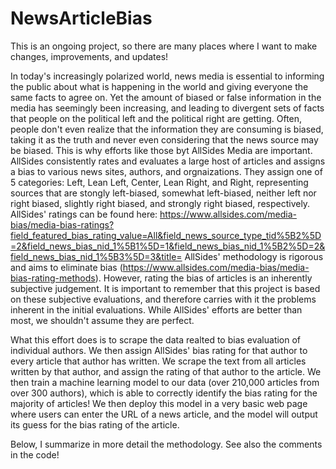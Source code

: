 # NewsArticleBias

This is an ongoing project, so there are many places where I want to make changes, improvements, and updates!

In today's increasingly polarized world, news media is essential to informing the public about what is happening in the world and giving everyone the same facts to agree on. Yet the amount of biased or false information in the media has seemingly been increasing, and leading to divergent sets of facts that people on the political left and the political right are getting. Often, people don't even realize that the information they are consuming is biased, taking it as the truth and never even considering that the news source may be biased.
This is why efforts like those byt AllSides Media are important. AllSides consistently rates and evaluates a large host of articles and assigns a bias to various news sites, authors, and orgnaizations. They assign one of 5 categories: Left, Lean Left, Center, Lean Right, and Right, representing sources that are stongly left-biased, somewhat left-biased, neither left nor right biased, slightly right biased, and strongly right biased, respectively. AllSides' ratings can be found here: https://www.allsides.com/media-bias/media-bias-ratings?field_featured_bias_rating_value=All&field_news_source_type_tid%5B2%5D=2&field_news_bias_nid_1%5B1%5D=1&field_news_bias_nid_1%5B2%5D=2&field_news_bias_nid_1%5B3%5D=3&title=
AllSides' methodology is rigorous and aims to eliminate bias (https://www.allsides.com/media-bias/media-bias-rating-methods). However, rating the bias of articles is an inherently subjective judgement. It is important to remember that this project is based on these subjective evaluations, and therefore carries with it the problems inherent in the initial evaluations. While AllSides' efforts are better than most, we shouldn't assume they are perfect.

What this effort does is to scrape the data realted to bias evaluation of individual authors. We then assign AllSides' bias rating for that author to every article that author has written. We scrape the text from all articles written by that author, and assign the rating of that author to the article. We then train a machine learning model to our data (over 210,000 articles from over 300 authors), which is able to correctly identify the bias rating for the majority of articles! We then deploy this model in a very basic web page where users can enter the URL of a news article, and the model will output its guess for the bias rating of the article.

Below, I summarize in more detail the methodology. See also the comments in the code!

